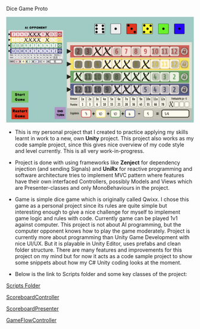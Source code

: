 Dice Game Proto

![image](DiceGamePhoto.png)


- This is my personal project that I created to practice applying my skills learnt in work to a new, own **Unity** project. This project also works as my code sample project, since this gives nice overview of my code style and level currently. This is all very work-in-progress.


- Project is done with using frameworks like **Zenject** for dependency injection (and sending Signals) and **UniRx** for reactive programming and software architecture tries to implement MVC pattern where features have their own interfaced Controllers, possibly Models and Views which are Presenter-classes and only MonoBehaviours in the project.


- Game is simple dice game which is originally called Qwixx. I chose this game as a personal project since its rules are quite simple but interesting enough to give a nice challenge for myself to implement game logic and rules with code. Currently game can be played 1v1 against computer. This project is not about AI programming, but the computer opponent knows how to play the game moderately. Project is currently more about programming than Unity Game Development with nice UI/UX. But it is playable in Unity Editor, uses prefabs and clean folder structure. There are many features and improvements for this project on my mind but for now it acts as a code sample project to show some snippets about how my C# Unity coding looks at the moment.


- Below is the link to Scripts folder and some key classes of the project:

[Scripts Folder](Assets/Scripts)

[ScoreboardController](Assets/Scripts/Scoreboard/ScoreboardController.cs)

[ScoreboardPresenter](Assets/Scripts/Scoreboard/ScoreboardPresenter.cs)

[GameFlowController](Assets/Scripts/GameFlow/GameFlowController.cs)




